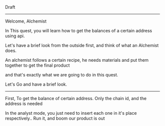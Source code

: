 
Draft
_______________________


Welcome, Alchemist


In This quest, you will learn how to get the balances of a certain address using api. 

Let's have a brief look from the outside first, and think of what an Alchemist does.

An alchemist follows a certain recipe, he needs materials and put them together to get the final product

and that's exactly what we are going to do in this quest. 

Let's Go and have a brief look.


____________________________________________


First, To get the balance of certain address. Only the chain id, and the address is needed

In the analyst mode, you just need to insert each one in it's place respectively.. Run it, and boom our product is out

